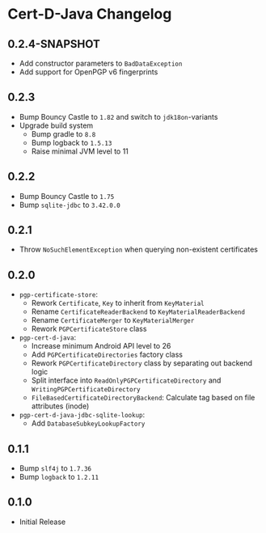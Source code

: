 <!--
SPDX-FileCopyrightText: 2022 Paul Schaub <info@pgpainless.org>
SPDX-License-Identifier: CC0-1.0
-->

# Cert-D-Java Changelog

## 0.2.4-SNAPSHOT
- Add constructor parameters to `BadDataException`
- Add support for OpenPGP v6 fingerprints

## 0.2.3
- Bump Bouncy Castle to `1.82` and switch to `jdk18on`-variants
- Upgrade build system
  - Bump gradle to `8.8`
  - Bump logback to `1.5.13`
  - Raise minimal JVM level to 11

## 0.2.2
- Bump Bouncy Castle to `1.75`
- Bump `sqlite-jdbc` to `3.42.0.0`

## 0.2.1
- Throw `NoSuchElementException` when querying non-existent certificates

## 0.2.0
- `pgp-certificate-store`:
  - Rework `Certificate`, `Key` to inherit from `KeyMaterial`
  - Rename `CertificateReaderBackend` to `KeyMaterialReaderBackend`
  - Rename `CertificateMerger` to `KeyMaterialMerger`
  - Rework `PGPCertificateStore` class
- `pgp-cert-d-java`:
  - Increase minimum Android API level to 26
  - Add `PGPCertificateDirectories` factory class
  - Rework `PGPCertificateDirectory` class by separating out backend logic
  - Split interface into `ReadOnlyPGPCertificateDirectory` and `WritingPGPCertificateDirectory`
  - `FileBasedCertificateDirectoryBackend`: Calculate tag based on file attributes (inode)
- `pgp-cert-d-java-jdbc-sqlite-lookup`:
  - Add `DatabaseSubkeyLookupFactory`

## 0.1.1
- Bump `slf4j` to `1.7.36`
- Bump `logback` to `1.2.11` 

## 0.1.0
- Initial Release
